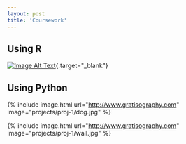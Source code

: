 ```yaml
---
layout: post
title: 'Coursework'
---
```

## Using R
[![Image Alt Text](projects/proj-1/dog.jpg)](https://crusem.github.io/MC-Portfolio-2024/PPAFinal.html){:target="_blank"}

## Using Python

{% include image.html url="http://www.gratisography.com" image="projects/proj-1/dog.jpg" %}

{% include image.html url="http://www.gratisography.com" image="projects/proj-1/wall.jpg" %}
